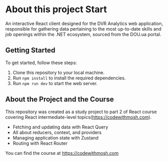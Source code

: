 # About this project Start

An interactive React client designed for the DVR Analytics web application, responsible for gathering data pertaining to the most up-to-date skills and job openings within the .NET ecosystem, sourced from the DOU.ua portal.

## Getting Started

To get started, follow these steps:

1. Clone this repository to your local machine.
2. Run `npm install` to install the required dependencies.
3. Run `npm run dev` to start the web server. 

## About the Project and the Course

This repository was created as a study project to part 2 of React course covering React intermediate-level topics(https://codewithmosh.com). 

- Fetching and updating data with React Query
- All about reducers, context, and providers
- Managing application state with Zustand
- Routing with React Router 

You can find the course at https://codewithmosh.com